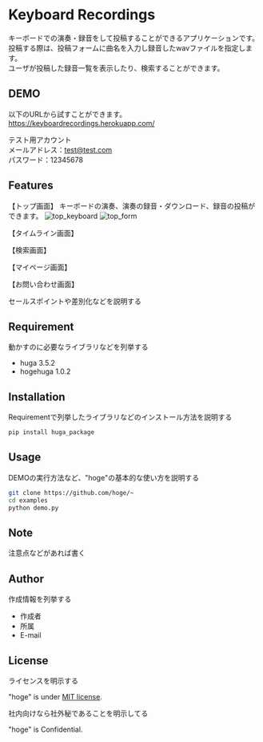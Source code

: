 # Keyboard Recordings

 キーボードでの演奏・録音をして投稿することができるアプリケーションです。<br>
 投稿する際は、投稿フォームに曲名を入力し録音したwavファイルを指定します。<br>
 ユーザが投稿した録音一覧を表示したり、検索することができます。<br>
 
## DEMO
以下のURLから試すことができます。<br>
https://keyboardrecordings.herokuapp.com/

テスト用アカウント<br>
メールアドレス：test@test.com<br>
パスワード：12345678


## Features
【トップ画面】
キーボードの演奏、演奏の録音・ダウンロード、録音の投稿ができます。
 ![top_keyboard](https://user-images.githubusercontent.com/109420472/199146143-ad1163d0-54d7-4aeb-a0df-400c3a0e749d.png)
 ![top_form](https://user-images.githubusercontent.com/109420472/199159501-de26bba9-e9a8-4632-869e-7a43b6ac0f14.png)
 
 【タイムライン画面】
 
 【検索画面】
 
 【マイページ画面】
 
 【お問い合わせ画面】
 
セールスポイントや差別化などを説明する
 
## Requirement
 
動かすのに必要なライブラリなどを列挙する
 
* huga 3.5.2
* hogehuga 1.0.2
 
## Installation
 
Requirementで列挙したライブラリなどのインストール方法を説明する
 
```bash
pip install huga_package
```
 
## Usage
 
DEMOの実行方法など、"hoge"の基本的な使い方を説明する
 
```bash
git clone https://github.com/hoge/~
cd examples
python demo.py
```
 
## Note
 
注意点などがあれば書く
 
## Author
 
作成情報を列挙する
 
* 作成者
* 所属
* E-mail
 
## License
ライセンスを明示する
 
"hoge" is under [MIT license](https://en.wikipedia.org/wiki/MIT_License).
 
社内向けなら社外秘であることを明示してる
 
"hoge" is Confidential.